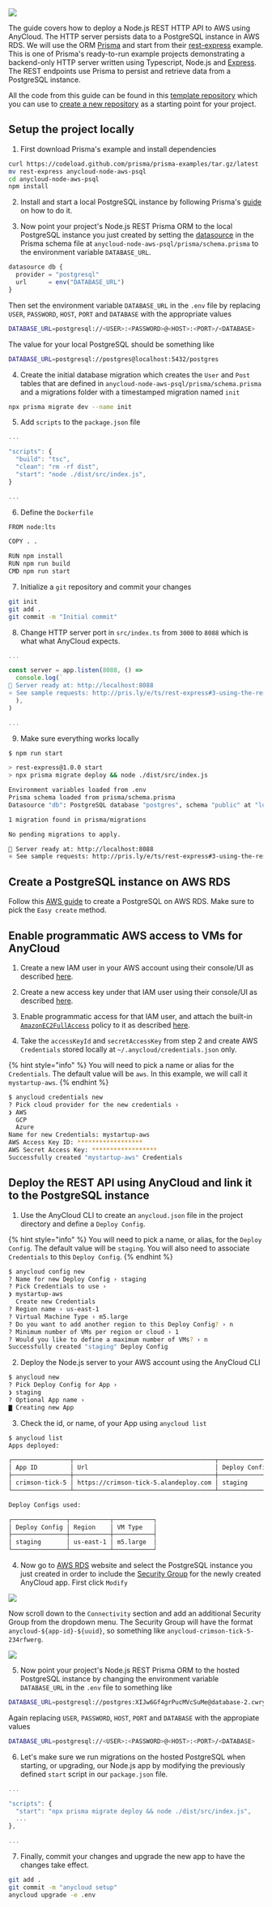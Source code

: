 <img src="../assets/aws-prisma-node-psql.jpg" />

The guide covers how to deploy a Node.js REST HTTP API to AWS using AnyCloud. The HTTP server persists data to a PostgreSQL instance in AWS RDS. We will use the ORM [Prisma](https://www.prisma.io) and start from their [rest-express](https://github.com/prisma/prisma-examples/tree/latest/typescript/rest-express) example. This is one of Prisma's ready-to-run example projects demonstrating a backend-only HTTP server written using Typescript, Node.js and [Express](https://expressjs.com). The REST endpoints use Prisma to persist and retrieve data from a PostgreSQL instance.

All the code from this guide can be found in this [template repository](https://github.com/alantech/anycloud-node-aws-psql) which you can use to [create a new repository](https://docs.github.com/en/github/creating-cloning-and-archiving-repositories/creating-a-repository-from-a-template) as a starting point for your project.

## Setup the project locally

1) First download Prisma's example and install dependencies

```bash
curl https://codeload.github.com/prisma/prisma-examples/tar.gz/latest | tar -xz --strip=2 prisma-examples-latest/typescript/rest-express
mv rest-express anycloud-node-aws-psql
cd anycloud-node-aws-psql
npm install
```

2) Install and start a local PostgreSQL instance by following Prisma's [guide](https://www.prisma.io/dataguide/postgresql/setting-up-a-local-postgresql-database) on how to do it.

3) Now point your project's Node.js REST Prisma ORM to the local PostgreSQL instance you just created by setting the [datasource](https://www.prisma.io/docs/concepts/database-connectors/postgresql/) in the Prisma schema file at `anycloud-node-aws-psql/prisma/schema.prisma` to the environment variable `DATABASE_URL`.

```javascript
datasource db {
  provider = "postgresql"
  url      = env("DATABASE_URL")
}
```

Then set the environment variable `DATABASE_URL` in the `.env` file by replacing `USER`, `PASSWORD`, `HOST`, `PORT` and `DATABASE` with the appropriate values

```bash
DATABASE_URL=postgresql://<USER>:<PASSWORD>@<HOST>:<PORT>/<DATABASE>
```

The value for your local PostgreSQL should be something like

```bash
DATABASE_URL=postgresql://postgres@localhost:5432/postgres
```

4) Create the initial database migration which creates the `User` and `Post` tables that are defined in `anycloud-node-aws-psql/prisma/schema.prisma` and a migrations folder with a timestamped migration named `init`

```bash
npx prisma migrate dev --name init
```

5) Add `scripts` to the `package.json` file

```javascript
...

"scripts": {
  "build": "tsc",
  "clean": "rm -rf dist",
  "start": "node ./dist/src/index.js",
}

...
```

6) Define the `Dockerfile`

```bash
FROM node:lts

COPY . .

RUN npm install
RUN npm run build
CMD npm run start
```

7) Initialize a `git` repository and commit your changes

```bash
git init
git add .
git commit -m "Initial commit"
```

8) Change HTTP server port in `src/index.ts` from `3000` to `8088` which is what what AnyCloud expects.

```javascript
...

const server = app.listen(8088, () =>
  console.log(`
🚀 Server ready at: http://localhost:8088
⭐️ See sample requests: http://pris.ly/e/ts/rest-express#3-using-the-rest-api`,
  ),
)

...
```

9) Make sure everything works locally

```bash
$ npm run start

> rest-express@1.0.0 start
> npx prisma migrate deploy && node ./dist/src/index.js

Environment variables loaded from .env
Prisma schema loaded from prisma/schema.prisma
Datasource "db": PostgreSQL database "postgres", schema "public" at "localhost:5432"

1 migration found in prisma/migrations

No pending migrations to apply.

🚀 Server ready at: http://localhost:8088
⭐️ See sample requests: http://pris.ly/e/ts/rest-express#3-using-the-rest-api
```

## Create a PostgreSQL instance on AWS RDS

Follow this [AWS guide](https://docs.aws.amazon.com/AmazonRDS/latest/UserGuide/CHAP_GettingStarted.CreatingConnecting.PostgreSQL.html#CHAP_GettingStarted.Creating.PostgreSQL) to create a PostgreSQL on AWS RDS. Make sure to pick the `Easy create` method.

## Enable programmatic AWS access to VMs for AnyCloud

1) Create a new IAM user in your AWS account using their console/UI as described [here](https://docs.aws.amazon.com/IAM/latest/UserGuide/id_users_create.html#id_users_create_console).

2) Create a new access key under that IAM user using their console/UI as described [here](https://docs.aws.amazon.com/IAM/latest/UserGuide/id_credentials_access-keys.html#Using_CreateAccessKey).

3) Enable programmatic access for that IAM user, and attach the built-in [`AmazonEC2FullAccess`](https://console.aws.amazon.com/iam/home#/policies/arn%3Aaws%3Aiam%3A%3Aaws%3Apolicy%2FAmazonEC2FullAccess) policy to it as described [here](https://docs.aws.amazon.com/IAM/latest/UserGuide/access_policies_manage-attach-detach.html#add-policies-console).

4) Take the `accessKeyId` and `secretAccessKey` from step 2 and create AWS `Credentials` stored locally at `~/.anycloud/credentials.json` only.

{% hint style="info" %}
You will need to pick a name or alias for the `Credentials`. The default value will be `aws`. In this example, we will call it `mystartup-aws`.
{% endhint %}

```bash
$ anycloud credentials new
? Pick cloud provider for the new credentials ›
❯ AWS
  GCP
  Azure
Name for new Credentials: mystartup-aws
AWS Access Key ID: ******************
AWS Secret Access Key: ******************
Successfully created "mystartup-aws" Credentials
```

## Deploy the REST API using AnyCloud and link it to the PostgreSQL instance

1) Use the AnyCloud CLI to create an `anycloud.json` file in the project directory and define a `Deploy Config`.

{% hint style="info" %}
You will need to pick a name, or alias, for the `Deploy Config`. The default value will be `staging`. You will also need to associate `Credentials` to this `Deploy Config`.
{% endhint %}

```bash
$ anycloud config new
? Name for new Deploy Config › staging
? Pick Credentials to use ›
❯ mystartup-aws
  Create new Credentials
? Region name › us-east-1
? Virtual Machine Type › m5.large
? Do you want to add another region to this Deploy Config? › n
? Minimum number of VMs per region or cloud › 1
? Would you like to define a maximum number of VMs? › n
Successfully created "staging" Deploy Config
```

2) Deploy the Node.js server to your AWS account using the AnyCloud CLI

```bash
$ anycloud new
? Pick Deploy Config for App ›
❯ staging
? Optional App name ›
▇ Creating new App
```

3) Check the id, or name, of your App using `anycloud list`

```bash
$ anycloud list
Apps deployed:

┌────────────────┬───────────────────────────────────────┬───────────────┬──────┬────────┐
│ App ID         │ Url                                   │ Deploy Config │ Size │ Status │
├────────────────┼───────────────────────────────────────┼───────────────┼──────┼────────┤
│ crimson-tick-5 │ https://crimson-tick-5.alandeploy.com │ staging       │ 1    │ up     │
└────────────────┴───────────────────────────────────────┴───────────────┴──────┴────────┘

Deploy Configs used:

┌───────────────┬───────────┬───────────┐
│ Deploy Config │ Region    │ VM Type   │
├───────────────┼───────────┼───────────┤
│ staging       │ us-east-1 │ m5.large  │
└───────────────┴───────────┴───────────┘
```

4) Now go to [AWS RDS](https://console.aws.amazon.com/rds/home) website and select the PostgreSQL instance you just created in order to include the [Security Group](https://console.aws.amazon.com/ec2/v2/home?#SecurityGroups) for the newly created AnyCloud app. First click `Modify`

<img src="../assets/modify-rds.png" />

Now scroll down to the `Connectivity` section and add an additional Security Group from the dropdown menu. The Security Group will have the format `anycloud-${app-id}-${uuid}`, so something like `anycloud-crimson-tick-5-234rfwerg`.

<img src="../assets/add-connectivity.png" />

5) Now point your project's Node.js REST Prisma ORM to the hosted PostgreSQL instance by changing the environment variable `DATABASE_URL` in the `.env` file to something like

```bash
DATABASE_URL=postgresql://postgres:XIJw6Gf4grPucMVcSuMe@database-2.cwryagwpxlyd.us-west-1.rds.amazonaws.com:5432/postgres
```

Again replacing `USER`, `PASSWORD`, `HOST`, `PORT` and `DATABASE` with the appropiate values

```bash
DATABASE_URL=postgresql://<USER>:<PASSWORD>@<HOST>:<PORT>/<DATABASE>
```

6) Let's make sure we run migrations on the hosted PostgreSQL when starting, or upgrading, our Node.js app by modifying the previously defined `start` script in our `package.json` file.

```javascript
...

"scripts": {
  "start": "npx prisma migrate deploy && node ./dist/src/index.js",
  ...
},

...
```

7) Finally, commit your changes and upgrade the new app to have the changes take effect.

```bash
git add .
git commit -m "anycloud setup"
anycloud upgrade -e .env
```
